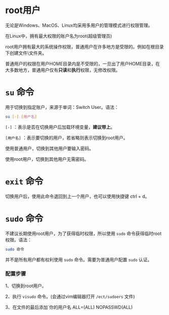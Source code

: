 # root用户

无论是Windows、MacOS、Linux均采用多用户的管理模式进行权限管理。

在Linux中，拥有最大权限的账户名为root(超级管理员)

root用户拥有最大的系统操作权限，普通用户在许多地方是受限的。例如在根目录下创建文件\文件夹。

普通用户的权限在用户HOME目录内是不受限的，一旦出了用户HOME目录，在大多数地方，普通用户仅有**只读**和**执行**权限，无修改权限。

# `su` 命令

用于切换到指定账户，来源于单词：Switch User。语法：

```bash
su [-] [用户名]
```

`[-]` ：表示是否在切换用户后加载环境变量，**建议带上**。

`[用户名]` ：表示要切换的用户，若省略则表示切换到root用户。

使用普通用户，切换到其他用户要输入密码。

使用root用户，切换到其他用户无需密码。

# `exit` 命令

切换用户后，使用此命令退回到上一个用户，也可以使用快捷键 ctrl + d。

# `sudo` 命令

不建议长期使用root用户，为了获得临时权限，所以使用 `sudo` 命令获得临时root权限。语法：

```bash
sudo 命令
```

并不是所有用户都有权利使用 `sudo` 命令。需要为普通用户配置 `sudo` 认证。

### 配置步骤

1、切换到root用户。

2、执行 `visudo` 命令。(会通过vim编辑器打开 `/ect/sudoers` 文件)

3、在文件的最后添加`你的用户名 ALL=(ALL) NOPASSWD(ALL)
